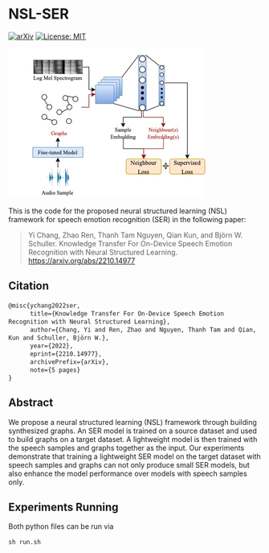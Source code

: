 # NSL-SER
[![arXiv](https://img.shields.io/badge/arXiv-2210.14977-b31b1b.svg)](https://arxiv.org/abs/2210.14977)
[![License: MIT](https://img.shields.io/badge/License-MIT-yellow.svg)](https://opensource.org/licenses/MIT)

![](nsl-framework.jpg)

This is the code for the proposed neural structured learning (NSL) framework for speech emotion recognition (SER) in the following paper: 

>Yi Chang, Zhao Ren, Thanh Tam Nguyen, Qian Kun, and Björn W. Schuller. Knowledge Transfer For On-Device Speech Emotion Recognition with Neural Structured Learning. https://arxiv.org/abs/2210.14977

## Citation

```
@misc{ychang2022ser,
      title={Knowledge Transfer For On-Device Speech Emotion Recognition with Neural Structured Learning}, 
      author={Chang, Yi and Ren, Zhao and Nguyen, Thanh Tam and Qian, Kun and Schuller, Björn W.},
      year={2022},
      eprint={2210.14977},
      archivePrefix={arXiv},
      note={5 pages}
}
```

## Abstract

We propose a neural structured learning (NSL) framework through building synthesized graphs. An SER model is trained on a source dataset and used to build graphs on a target dataset. A lightweight model is then trained with the speech samples and graphs together as the input. Our experiments demonstrate that training a lightweight SER model on the target dataset with speech samples and graphs can not only produce small SER models, but also enhance the model performance over models with speech samples only.


## Experiments Running

Both python files can be run via

```
sh run.sh
```
